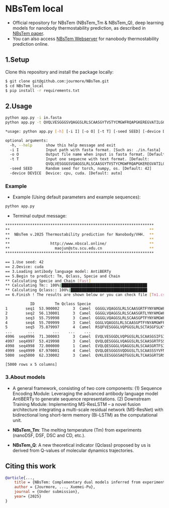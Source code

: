 # NBsTem local

- Official repository for NBsTem (NBsTem_Tm & NBsTem_Q), deep learning models for nanobody thermostability prediction, as described in [NBsTem paper](http://www.nbscal.online/).
- You can also access [NBsTem Webserver](http://www.nbscal.online/) for nanobody thermostability prediction online.

## 1.Setup

Clone this repository and install the package locally:
```bash
$ git clone git@github.com:jourmore/NBsTem.git
$ cd NBsTem_local
$ pip install -r requirements.txt
```

## 2.Usage

```bash
python app.py -i in.fasta
python app.py -t QVQLVESGGGSVQAGGSLRLSCAASGYTVSTYCMGWFRQAPGKEREGVATILGGSTYYGDSVKGRFTISQDNAKNTVYLQMNSLKPEDTAIYYCAGSTVASTGWCSRLRPYDYHYRGQGTQVTVSS
```

```bash
*usage: python app.py [-h] [-i I] [-o O] [-t T] [-seed SEED] [-device DEVICE]

optional arguments:
  -h, --help      show this help message and exit
  -i I            Input path with fasta format. [Such as: ./in.fasta]
  -o O            Output file name when input is fasta format. [Default: "Output-NBsTem-[Year]-[Month]-[Day].csv"
  -t T            Input one sequecne with text format. [Default:
                  QVQLVESGGGSVQAGGSLRLSCAASGYTVSTYCMGWFRQAPGKEREGVATILGGSTYYGDSVKGRFTISQDNAKNTVYLQMNSLKPEDTAIYYCAGSTVASTGWCSRLRPYDYHYRGQGTQVTVSS]
  -seed SEED      Random seed for torch, numpy, os. [Default: 42]
  -device DEVICE  Device: cpu, cuda. [Default: auto]
```

### Example

- Example (Using default parameters and example sequences):

```bash
python app.py
```

- Terminal output message:

```bash
******************************************************************
**                                                              **
**  NBsTem v.2025 Thermostability prediction for Nanobody/VHH.  **
**                                                              **
**                  http://www.nbscal.online/                   **
**                    maojun@stu.scu.edu.cn                     **
******************************************************************

== 1.Use seed: 42
== 2.Device: cuda
== 3.Loading antibody language model: AntiBERTy
== 5.Begin to predict: Tm, Qclass, Specie and Chain
** Calculating Specie and Chain [Fast]
** Calculating Tm:: 100%|██████████████████████████████████████
** Calculating Qclass:: 100%|██████████████████████████████████
== 6.Finish ! The results are shown below or you can check file [Tm1.csv]

           ID         Tm Qclass Specie                                           Sequence
1        seq1  53.900002      3  Camel  GGGGLVQAGGSLRLSCAASGRTFYNYAMGWFRQAPGKEREFVAAIS...
2        seq2  56.130001      3  Camel  GGGGLVQAGGSLRLSCAASGRTLYNYAMGWFRQAPGKEREFVAAIS...
3        seq3  55.759998      3  Camel  GGGGLVQAGGSLRLSCAASGPTFYNYAMGWFRQAPGKEREFVAAIS...
4        seq4  55.709999      3  Camel  GGGLVQAGGSLRLSCAASGPTFYNYAMGWFRQAPGKEREFVAAISW...
5        seq5  75.879997      4  Camel  RSQFVESGGGLVQPGGSLRLSCTASGFSLKYWAVGWFRQAPGKERE...
...       ...        ...    ...    ...                                                ...
4996  seq4996  71.300003      3  Camel  EVQLVESGGDLVQPGGSLRLSCAASGSIFSINDMGWFRQAPGKQRE...
4997  seq4997  53.419998      3  Camel  QVQLQESGGGLVQAGGSLRLSCAASGRTFSSHAMAWFRQGPGEERQ...
4998  seq4998  72.000000      1  Camel  EVQLQESGGGLVQAGGSLRLSCAASGRTFSIYTIGWFRQAPGKERE...
4999  seq4999  67.970001      4  Camel  QVQLQESGGGSVQDGGSLTLSCAASSSYVFNNLNMGWFRQAPGKEC...
5000  seq5000  62.330002      3  Camel  QVKLEESGGGSAQTGGSLRLTCAASGRTSRSYGMGWFRQAPGKERE...

[5000 rows x 5 columns]
```

### 3.About models

- A general framework, consisting of two core components: (1) Sequence Encoding Module: Leveraging the advanced antibody language model AntiBERTy to generate sequence representations. (2) Downstream Training Module: Implementing MS-ResLSTM – a novel fusion architecture integrating a multi-scale residual network (MS-ResNet) with bidirectional long short-term memory (Bi-LSTM) as the computational unit.

- **NBsTem_Tm**: The melting temperature (Tm) from experiments (nanoDSF, DSF, DSC and CD, etc.).

- **NBsTem_Q**: A new theoretical indicator (Qclass) proposed by us is derived from Q-values of molecular dynamics trajectories.

## Citing this work

```bibtex
@article{...,
    title = {NBsTem: Complementary dual models inferred from experimental and theoretical indicators to realize reliable prediction for nanobody thermostability},
    author = {Jourmore, ..., Xuemei-Pu},
    journal = {Under submission},
    year= {2025}
}
```
